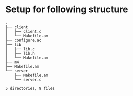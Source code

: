 # Setup for following structure

```
.
├── client
│   ├── client.c
│   └── Makefile.am
├── configure.ac
├── lib
│   ├── lib.c
│   ├── lib.h
│   └── Makefile.am
├── m4
├── Makefile.am
└── server
    ├── Makefile.am
    └── server.c

5 directories, 9 files
```
